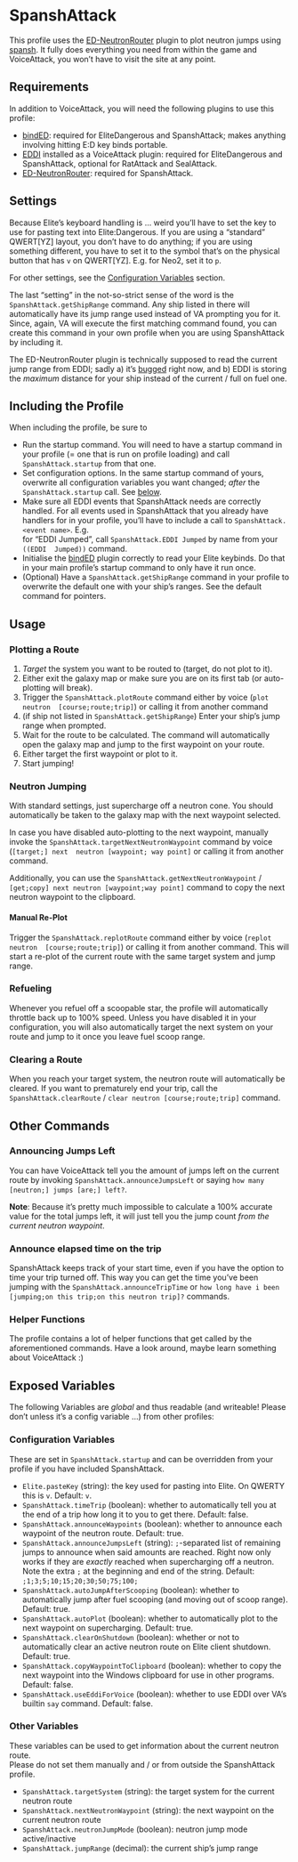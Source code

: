 # SpanshAttack #

This profile uses the 
[ED-NeutronRouter](https://github.com/sc-pulgan/ED-NeutronRouter) plugin to plot 
neutron jumps using [spansh](https://spansh.co.uk/plotter). It fully does 
everything you need from within the game and VoiceAttack, you won’t have to 
visit the site at any point.

## Requirements ##

In addition to VoiceAttack, you will need the following plugins to use this 
profile:

* [bindED](https://forum.voiceattack.com/smf/index.php?topic=564.0): required 
  for EliteDangerous and SpanshAttack; makes anything involving hitting E:D key 
  binds portable.
* [EDDI](https://github.com/EDCD/EDDI) installed as a VoiceAttack plugin: 
required for EliteDangerous and SpanshAttack, optional for RatAttack and 
SealAttack.
* [ED-NeutronRouter](https://github.com/sc-pulgan/ED-NeutronRouter): required 
for SpanshAttack.

## Settings ##

Because Elite’s keyboard handling is … weird you’ll have to set the key to use 
for pasting text into Elite:Dangerous. If you are using a “standard” QWERT[YZ] 
layout, you don’t have to do anything; if you are using something different, you 
have to set it to the symbol that’s on the physical button that has `v` on 
QWERT[YZ]. E.g. for Neo2, set it to `p`.

For other settings, see the [Configuration Variables](#Configuration-Variables) 
section.

The last “setting” in the not-so-strict sense of the word is the 
`SpanshAttack.getShipRange` command. Any ship listed in there will automatically 
have its jump range used instead of VA prompting you for it. Since, again, VA 
will execute the first matching command found, you can create this command in 
your own profile when you are using SpanshAttack by including it.

The ED-NeutronRouter plugin is technically supposed to read the current jump 
range from EDDI; sadly a) it’s 
[bugged](https://github.com/sc-pulgan/ED-NeutronRouter/issues/3) right now, and 
b) EDDI is storing the _maximum_ distance for your ship instead of the current 
/ full on fuel one.

## Including the Profile ##

When including the profile, be sure to

* Run the startup command. You will need to have a startup command in your 
  profile (= one that is run on profile loading) and call `SpanshAttack.startup` 
  from that one.
* Set configuration options. In the same startup command of yours, overwrite all 
  configuration variables you want changed; _after_ the `SpanshAttack.startup` 
  call. See [below](#Configuration-Variables).
* Make sure all EDDI events that SpanshAttack needs are correctly handled. For 
  all events used in SpanshAttack that you already have handlers for in your 
  profile, you’ll have to include a call to `SpanshAttack.<event name>`. E.g.  
  for “EDDI Jumped”, call `SpanshAttack.EDDI Jumped` by name from your `((EDDI 
  Jumped))` command.
* Initialise the [bindED](https://forum.voiceattack.com/SMF?topic=564.0) plugin 
  correctly to read your Elite keybinds. Do that in your main profile’s startup 
  command to only have it run once.
* (Optional) Have a `SpanshAttack.getShipRange` command in your profile to 
  overwrite the default one with your ship’s ranges. See the default command for 
  pointers.

## Usage ##

### Plotting a Route ###

1. _Target_ the system you want to be routed to (target, do not plot to it).
1. Either exit the galaxy map or make sure you are on its first tab (or 
   auto-plotting will break).
1. Trigger the `SpanshAttack.plotRoute` command either by voice (`plot neutron 
   [course;route;trip]`) or calling it from another command
1. (if ship not listed in `SpanshAttack.getShipRange`) Enter your ship’s jump 
   range when prompted.
1. Wait for the route to be calculated. The command will automatically open the 
   galaxy map and jump to the first waypoint on your route.
1. Either target the first waypoint or plot to it.
1. Start jumping!

### Neutron Jumping ###

With standard settings, just supercharge off a neutron cone. You should 
automatically be taken to the galaxy map with the next waypoint selected.

In case you have disabled auto-plotting to the next waypoint, manually invoke 
the `SpanshAttack.targetNextNeutronWaypoint` command by voice (`[target;] next 
neutron [waypoint; way point]` or calling it from another command.

Additionally, you can use the `SpanshAttack.getNextNeutronWaypoint` 
/ `[get;copy] next neutron [waypoint;way point]` command to copy the next 
neutron waypoint to the clipboard.

#### Manual Re-Plot ####

Trigger the `SpanshAttack.replotRoute` command either by voice (`replot neutron 
[course;route;trip]`) or calling it from another command. This will start 
a re-plot of the current route with the same target system and jump range.

### Refueling ###

Whenever you refuel off a scoopable star, the profile will automatically 
throttle back up to 100% speed. Unless you have disabled it in your 
configuration, you will also automatically target the next system on your route 
and jump to it once you leave fuel scoop range.

### Clearing a Route ###

When you reach your target system, the neutron route will automatically be 
cleared. If you want to prematurely end your trip, call the 
`SpanshAttack.clearRoute` / `clear neutron [course;route;trip]` command.

## Other Commands ##

### Announcing Jumps Left ###

You can have VoiceAttack tell you the amount of jumps left on the current route 
by invoking `SpanshAttack.announceJumpsLeft` or saying
`how many [neutron;] jumps [are;] left?`.

**Note**: Because it’s pretty much impossible to calculate a 100% accurate value 
for the total jumps left, it will just tell you the jump count _from the current 
neutron waypoint_.

### Announce elapsed time on the trip ###

SpanshAttack keeps track of your start time, even if you have the option to time 
your trip turned off. This way you can get the time you’ve been jumping with the 
`SpanshAttack.announceTripTime` or
`how long have i been [jumping;on this trip;on this neutron trip]?` commands.

### Helper Functions ###

The profile contains a lot of helper functions that get called by the 
aforementioned commands. Have a look around, maybe learn something about 
VoiceAttack :)

## Exposed Variables ##

The following Variables are _global_ and thus readable (and writeable! Please 
don’t unless it’s a config variable …) from other profiles:

### Configuration Variables ###

These are set in `SpanshAttack.startup` and can be overridden from your profile 
if you have included SpanshAttack.

* `Elite.pasteKey` (string): the key used for pasting into Elite. On QWERTY this 
  is `v`. Default: `v`.
* `SpanshAttack.timeTrip` (boolean): whether to automatically tell you at the 
  end of a trip how long it to you to get there. Default: false.
* `SpanshAttack.announceWaypoints` (boolean): whether to announce each waypoint 
  of the neutron route. Default: true.
* `SpanshAttack.announceJumpsLeft` (string): `;`-separated list of remaining 
  jumps to announce when said amounts are reached. Right now only works if they 
  are _exactly_ reached when supercharging off a neutron. Note the extra `;` at 
  the beginning and end of the string. Default: `;1;3;5;10;15;20;30;50;75;100;`
* `SpanshAttack.autoJumpAfterScooping` (boolean): whether to automatically jump 
  after fuel scooping (and moving out of scoop range). Default: true.
* `SpanshAttack.autoPlot` (boolean): whether to automatically plot to the next 
  waypoint on supercharging. Default: true.
* `SpanshAttack.clearOnShutdown` (boolean): whether or not to automatically 
  clear an active neutron route on Elite client shutdown. Default: true.
* `SpanshAttack.copyWaypointToClipboard` (boolean): whether to copy the next 
  waypoint into the Windows clipboard for use in other programs. Default: false.
* `SpanshAttack.useEddiForVoice` (boolean): whether to use EDDI over VA’s 
  builtin `say` command. Default: false.

### Other Variables ###

These variables can be used to get information about the current neutron route.  
Please do not set them manually and / or from outside the SpanshAttack profile.

* `SpanshAttack.targetSystem` (string): the target system for the current 
  neutron route
* `SpanshAttack.nextNeutronWaypoint` (string): the next waypoint on the current 
  neutron route
* `SpanshAttack.neutronJumpMode` (boolean): neutron jump mode active/inactive
* `SpanshAttack.jumpRange` (decimal): the current ship’s jump range
